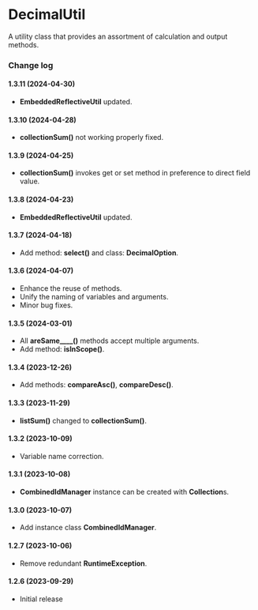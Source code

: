 # DecimalUtil
A utility class that provides an assortment of calculation and output methods.

### Change log

#### 1.3.11 (2024-04-30)
*	**EmbeddedReflectiveUtil** updated.

#### 1.3.10 (2024-04-28)
*	**collectionSum()** not working properly fixed.

#### 1.3.9 (2024-04-25)
*	**collectionSum()** invokes get or set method in preference to direct field value.

#### 1.3.8 (2024-04-23)
*	**EmbeddedReflectiveUtil** updated.

#### 1.3.7 (2024-04-18)
*	Add method: **select()** and class: **DecimalOption**.

#### 1.3.6 (2024-04-07)
*	Enhance the reuse of methods.
*	Unify the naming of variables and arguments.
*	Minor bug fixes.

#### 1.3.5 (2024-03-01)
*	All **areSame____()** methods accept multiple arguments.
*	Add method: **isInScope()**.

#### 1.3.4 (2023-12-26)
*	Add methods: **compareAsc()**, **compareDesc()**.

#### 1.3.3 (2023-11-29)
*	**listSum()** changed to **collectionSum()**.

#### 1.3.2 (2023-10-09)
*	Variable name correction.

#### 1.3.1 (2023-10-08)
*	**CombinedIdManager** instance can be created with **Collection**s.

#### 1.3.0 (2023-10-07)
*	Add instance class **CombinedIdManager**.

#### 1.2.7 (2023-10-06)
*	Remove redundant **RuntimeException**.

#### 1.2.6 (2023-09-29)
*	Initial release
